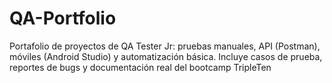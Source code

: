 # QA-Portfolio
Portafolio de proyectos de QA Tester Jr: pruebas manuales, API (Postman), móviles (Android Studio) y automatización básica. Incluye casos de prueba, reportes de bugs y documentación real del bootcamp TripleTen
